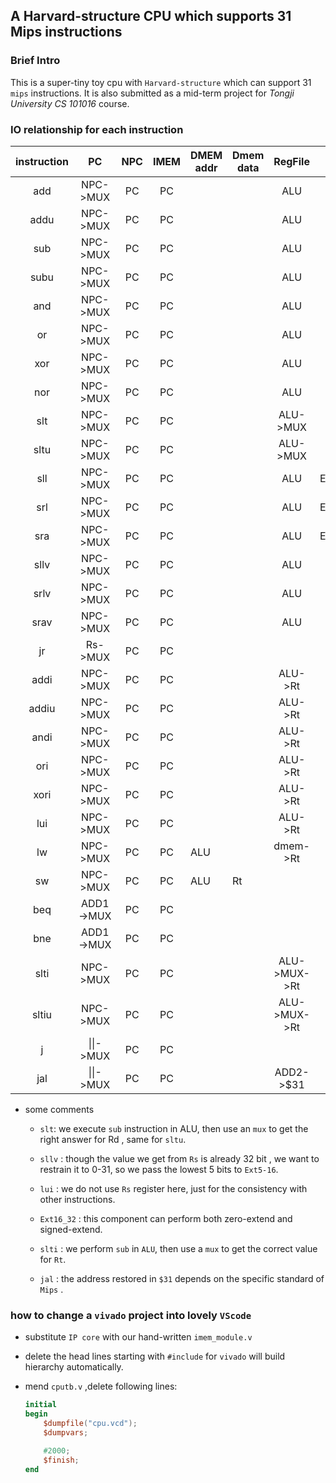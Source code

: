 ## A Harvard-structure CPU which supports 31 Mips instructions

### Brief Intro

This is a super-tiny toy cpu with ```Harvard-structure``` which can support 31 ```mips``` instructions. It is also submitted as a mid-term project for *Tongji University* *CS 101016* course.



### IO relationship for each instruction

| instruction |    PC     | NPC  | IMEM | DMEM addr | Dmem  data |   RegFile    | ALU op1 | ALU op2  | Ex5_32 | Ex16_32 | Ex18_32   | ADD1  op1 | ADD1 op2 | ADD2 op1 | ADD2 op2 | \|\| op1  | \|\| op2         |
| :---------: | :-------: | :--: | :--: | --------- | ---------- | :----------: | :-----: | :------: | ------ | ------- | --------- | --------- | -------- | -------- | -------- | --------- | ---------------- |
|     add     | NPC->MUX  |  PC  |  PC  |           |            |     ALU      |   Rs    |    Rt    |        |         |           |           |          |          |          |           |                  |
|    addu     | NPC->MUX  |  PC  |  PC  |           |            |     ALU      |   Rs    |    Rt    |        |         |           |           |          |          |          |           |                  |
|     sub     | NPC->MUX  |  PC  |  PC  |           |            |     ALU      |   Rs    |    Rt    |        |         |           |           |          |          |          |           |                  |
|    subu     | NPC->MUX  |  PC  |  PC  |           |            |     ALU      |   Rs    |    Rt    |        |         |           |           |          |          |          |           |                  |
|     and     | NPC->MUX  |  PC  |  PC  |           |            |     ALU      |   Rs    |    Rt    |        |         |           |           |          |          |          |           |                  |
|     or      | NPC->MUX  |  PC  |  PC  |           |            |     ALU      |   Rs    |    Rt    |        |         |           |           |          |          |          |           |                  |
|     xor     | NPC->MUX  |  PC  |  PC  |           |            |     ALU      |   Rs    |    Rt    |        |         |           |           |          |          |          |           |                  |
|     nor     | NPC->MUX  |  PC  |  PC  |           |            |     ALU      |   Rs    |    Rt    |        |         |           |           |          |          |          |           |                  |
|     slt     | NPC->MUX  |  PC  |  PC  |           |            |   ALU->MUX   |   Rs    |    Rt    |        |         |           |           |          |          |          |           |                  |
|    sltu     | NPC->MUX  |  PC  |  PC  |           |            |   ALU->MUX   |   Rs    |    Rt    |        |         |           |           |          |          |          |           |                  |
|     sll     | NPC->MUX  |  PC  |  PC  |           |            |     ALU      | Ex5_32  |    Rt    | sa     |         |           |           |          |          |          |           |                  |
|     srl     | NPC->MUX  |  PC  |  PC  |           |            |     ALU      | Ex5_32  |    Rt    | sa     |         |           |           |          |          |          |           |                  |
|     sra     | NPC->MUX  |  PC  |  PC  |           |            |     ALU      | Ex5_32  |    Rt    | sa     |         |           |           |          |          |          |           |                  |
|    sllv     | NPC->MUX  |  PC  |  PC  |           |            |     ALU      |   Rs    |    Rt    |        |         |           |           |          |          |          |           |                  |
|    srlv     | NPC->MUX  |  PC  |  PC  |           |            |     ALU      |   Rs    |    Rt    |        |         |           |           |          |          |          |           |                  |
|    srav     | NPC->MUX  |  PC  |  PC  |           |            |     ALU      |   Rs    |    Rt    |        |         |           |           |          |          |          |           |                  |
|     jr      |  Rs->MUX  |  PC  |  PC  |           |            |              |         |          |        |         |           |           |          |          |          |           |                  |
|    addi     | NPC->MUX  |  PC  |  PC  |           |            |   ALU->Rt    |   Rs    | Ext16_32 |        | imm     |           |           |          |          |          |           |                  |
|    addiu    | NPC->MUX  |  PC  |  PC  |           |            |   ALU->Rt    |   Rs    | Ext16_32 |        | imm     |           |           |          |          |          |           |                  |
|    andi     | NPC->MUX  |  PC  |  PC  |           |            |   ALU->Rt    |   Rs    | Ext16_32 |        | imm     |           |           |          |          |          |           |                  |
|     ori     | NPC->MUX  |  PC  |  PC  |           |            |   ALU->Rt    |   Rs    | Ext16_32 |        | imm     |           |           |          |          |          |           |                  |
|    xori     | NPC->MUX  |  PC  |  PC  |           |            |   ALU->Rt    |   Rs    | Ext16_32 |        | imm     |           |           |          |          |          |           |                  |
|     lui     | NPC->MUX  |  PC  |  PC  |           |            |   ALU->Rt    |   Rs    | Ext16_32 |        | imm     |           |           |          |          |          |           |                  |
|     lw      | NPC->MUX  |  PC  |  PC  | ALU       |            |   dmem->Rt   |   Rs    | Ext16_32 |        | imm     |           |           |          |          |          |           |                  |
|     sw      | NPC->MUX  |  PC  |  PC  | ALU       | Rt         |              |   Rs    | Ext16_32 |        | imm     |           |           |          |          |          |           |                  |
|     beq     | ADD1->MUX |  PC  |  PC  |           |            |              |   Rs    |    Rt    |        |         | imm\|\|00 | NPC       | Ex18_32  |          |          |           |                  |
|     bne     | ADD1->MUX |  PC  |  PC  |           |            |              |   Rs    |    Rt    |        |         | imm\|\|00 | NPC       | Ex18_32  |          |          |           |                  |
|    slti     | NPC->MUX  |  PC  |  PC  |           |            | ALU->MUX->Rt |   Rs    | Ext16_32 |        | imm     |           |           |          |          |          |           |                  |
|    sltiu    | NPC->MUX  |  PC  |  PC  |           |            | ALU->MUX->Rt |   Rs    | Ext16_32 |        | imm     |           |           |          |          |          |           |                  |
|      j      | \|\|->MUX |  PC  |  PC  |           |            |              |         |          |        |         |           |           |          |          |          | PC[31:28] | IMEM[25:0]\|\|02 |
|     jal     | \|\|->MUX |  PC  |  PC  |           |            |  ADD2->$31   |         |          |        |         |           |           |          | PC       | 8        | PC[31:28] | IMEM[25:0]\|\|02 |

+ some comments
  - ```slt```: we execute ```sub```  instruction in ALU, then use an ```mux``` to get the right answer for Rd , same for  ```sltu```.
  
  - ```sllv``` : though the value we get from ```Rs``` is already 32 bit , we want to restrain it to 0-31, so we pass the lowest 5 bits to ```Ext5-16```.
  
  - ```lui``` : we do not use ```Rs``` register here, just for the consistency with other instructions.
  
  - ```Ext16_32``` : this component can perform both zero-extend and signed-extend.
  
  - ```slti``` : we perform ```sub``` in ```ALU```, then use a ```mux``` to get the correct value for ```Rt```. 
  
  - ```jal``` : the address restored in ```$31``` depends on the specific standard of ```Mips``` .
  
    

### how to change a ```vivado``` project into lovely ```VScode```

+ substitute ```IP core``` with our hand-written ```imem_module.v```

+ delete the head lines starting with ```#include``` for ```vivado``` will build hierarchy automatically. 

+ mend ```cputb.v``` ,delete following lines:

  ```verilog
  initial
  begin
      $dumpfile("cpu.vcd");
      $dumpvars;
  
      #2000;
      $finish;
  end
  
  ```

  



